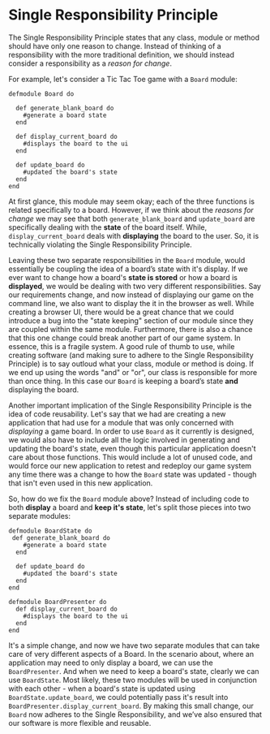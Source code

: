 Single Responsibility Principle
===============================
The Single Responsibility Principle states that any class, module or method should have only one reason to change. Instead of thinking of a responsibility with the more traditional definition, we should instead consider a responsibility as a *reason for change*. 

For example, let's consider a Tic Tac Toe game with a ```Board``` module:

```
defmodule Board do
  
  def generate_blank_board do 
    #generate a board state
  end
  
  def display_current_board do 
    #displays the board to the ui
  end
  
  def update_board do
    #updated the board's state
  end
end
```

At first glance, this module may seem okay; each of the three functions is related specifically to a board. However, if we think about the *reasons for change* we may see that both ```generate_blank_board``` and ```update_board``` are specifically dealing with the **state** of the board itself. While, ```display_current_board``` deals with **displaying** the board to the user. So, it is technically violating the Single Responsibility Principle. 

Leaving these two separate responsibilities in the ```Board``` module, would essentially be coupling the idea of a board’s state with it's display. If we ever want to change how a board's **state is stored** or how a board is **displayed**, we would be dealing with two very different responsibilities.  Say our requirements change, and now instead of displaying our game on the command line, we also want to display the it in the browser as well. While creating a browser UI, there would be a great chance that we could introduce a bug into the "state keeping" section of our module since they are coupled within the same module. Furthermore, there is also a chance that this one change could break another part of our game system. In essence, this is a fragile system. A good rule of thumb to use, while creating software (and making sure to adhere to the Single Responsibility Principle) is to say outloud what your class, module or method is doing. If we end up using the words "and" or "or", our class is responsible for more than once thing. In this case our 	```Board``` is keeping a board’s state **and** displaying the board.


Another important implication of the Single Responsibility Principle is the idea of code reusability. Let's say that we had are creating a new application that had use for a module that was only concerned with *displaying* a game board. In order to use ```Board``` as it currently is designed, we would also have to include all the logic involved in generating and updating the board's state, even though this particular application doesn't care about those functions. This would include a lot of unused code, and would force our new application to retest and redeploy our game system any time there was a change to how the ```Board``` state was updated - though that isn't even used in this new application. 

So, how do we fix the ```Board``` module above? Instead of including code to both **display** a board and **keep it's state**, let's split those pieces into two separate modules:
```
defmodule BoardState do 
 def generate_blank_board do 
    #generate a board state
  end
  
  def update_board do
    #updated the board's state
  end
end
```
```
defmodule BoardPresenter do 
  def display_current_board do 
    #displays the board to the ui
  end
end
```

It's a simple change, and now we have two separate modules that can take care of very different aspects of a Board. In the scenario about, where an application may need to only display a board, we can use the ```BoardPresenter```. And when we need to keep a board's state, clearly we can use ```BoardState```. Most likely, these two modules will be used in conjunction with each other - when a board's state is updated using ```BoardState.update_board```, we could potentially pass it's result into ```BoardPresenter.display_current_board```. By making this small change, our ```Board``` now adheres to the Single Responsibility, and we’ve also ensured that our software is more flexible and reusable.
